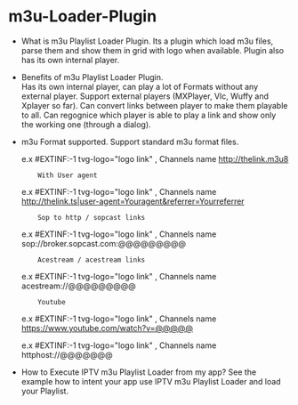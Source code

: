 # m3u-Loader-Plugin
 
- What is m3u Playlist Loader Plugin. 
    Its a plugin which load m3u files, parse them and show them in grid with logo when available. Plugin also has its own internal player.
    
- Benefits of m3u Playlist Loader Plugin.   
   Has its own internal player, can play a lot of Formats without any external player.
   Support external players (MXPlayer, Vlc, Wuffy and Xplayer so far). Can convert links between player to make them playable to all.
   Can regognice which player is able to play a link and show only the working one (through a dialog).
   
- m3u Format supported. 
   Support standard m3u format files.
   
   e.x   #EXTINF:-1 tvg-logo="logo link" , Channels name
          http://thelink.m3u8
          
          
          With User agent
    e.x   #EXTINF:-1 tvg-logo="logo link" , Channels name    
          http://thelink.ts|user-agent=Youragent&referrer=Yourreferrer     
          
          
          Sop to http / sopcast links
    e.x   #EXTINF:-1 tvg-logo="logo link" , Channels name    
          sop://broker.sopcast.com:@@@@@@@@@ 
          
          
          Acestream / acestream links
    e.x   #EXTINF:-1 tvg-logo="logo link" , Channels name    
          acestream://@@@@@@@@@
          
          
          Youtube
    e.x   #EXTINF:-1 tvg-logo="logo link" , Channels name      
          https://www.youtube.com/watch?v=@@@@@
          
          
          
          
          
    e.x   #EXTINF:-1 tvg-logo="logo link" , Channels name     
          httphost://@@@@@@@
           
          
 - How to Execute IPTV m3u Playlist Loader from my app?
    See the example how to intent your app use IPTV m3u Playlist Loader and load your Playlist.   
            
